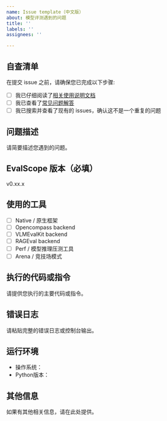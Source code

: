 ```yaml
---
name: Issue template（中文版）
about: 模型评测遇到的问题
title: ''
labels: ''
assignees: ''

---
```


## 自查清单

在提交 issue 之前，请确保您已完成以下步骤:
- [ ] 我已仔细阅读了[相关使用说明文档](https://evalscope.readthedocs.io/zh-cn/latest/get_started/parameters.html)
- [ ] 我已查看了[常见问题解答](https://evalscope.readthedocs.io/zh-cn/latest/get_started/faq.html)
- [ ] 我已搜索并查看了现有的 issues，确认这不是一个重复的问题

## 问题描述

请简要描述您遇到的问题。

## EvalScope 版本（必填）
v0.xx.x

## 使用的工具
- [ ] Native / 原生框架
- [ ] Opencompass backend
- [ ] VLMEvalKit backend
- [ ] RAGEval backend
- [ ] Perf / 模型推理压测工具
- [ ] Arena / 竞技场模式

## 执行的代码或指令

请提供您执行的主要代码或指令。

## 错误日志

请粘贴完整的错误日志或控制台输出。

## 运行环境

- 操作系统：
- Python版本：

## 其他信息

如果有其他相关信息，请在此处提供。
